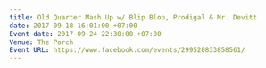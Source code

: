 ```yaml
---
title: Old Quarter Mash Up w/ Blip Blop, Prodigal & Mr. Devitt
date: 2017-09-18 16:01:00 +07:00
Event date: 2017-09-24 22:30:00 +07:00
Venue: The Porch
Event URL: https://www.facebook.com/events/299520833858561/
---
```


